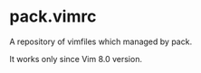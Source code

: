 # pack.vimrc

A repository of vimfiles which managed by pack.

It works only since Vim 8.0 version.
